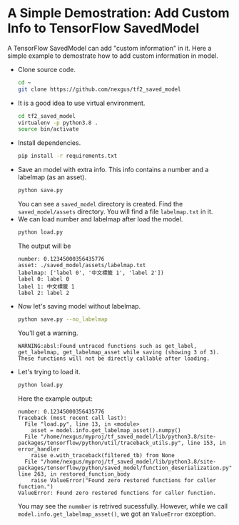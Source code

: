 # A Simple Demostration: Add Custom Info to TensorFlow SavedModel
A TensorFlow SavedModel can add "custom information" in it. Here a simple example to demostrate how to add custom information in model.
-   Clone source code.
    ```bash
    cd ~
    git clone https://github.com/nexgus/tf2_saved_model
    ```
-   It is a good idea to use virtual environment.
    ```bash
    cd tf2_saved_model
    virtualenv -p python3.8 .
    source bin/activate
    ```
-   Install dependencies.
    ```bash
    pip install -r requirements.txt
    ```
-   Save an model with extra info. This info contains a number and a labelmap (as an asset).
    ```bash
    python save.py
    ```
    You can see a `saved_model` directory is created. Find the `saved_model/assets` directory. You will find a file `labelmap.txt` in it.
-   We can load number and labelmap after load the model.
    ```bash
    python load.py
    ```
    The output will be
    ```
    number: 0.12345000356435776
    asset: ./saved_model/assets/labelmap.txt
    labelmap: ['label 0', '中文標籤 1', 'label 2'])
    label 0: label 0
    label 1: 中文標籤 1
    label 2: label 2
    ```
-   Now let's saving model without labelmap.
    ```bash
    python save.py --no_labelmap
    ```
    You'll get a warning.
    ```
    WARNING:absl:Found untraced functions such as get_label, get_labelmap, get_labelmap_asset while saving (showing 3 of 3). These functions will not be directly callable after loading.
    ```
-   Let's trying to load it.
    ```bash
    python load.py
    ```
    Here the example output:
    ```
    number: 0.12345000356435776
    Traceback (most recent call last):
      File "load.py", line 13, in <module>
        asset = model.info.get_labelmap_asset().numpy()
      File "/home/nexgus/myproj/tf_saved_model/lib/python3.8/site-packages/tensorflow/python/util/traceback_utils.py", line 153, in error_handler
        raise e.with_traceback(filtered_tb) from None
      File "/home/nexgus/myproj/tf_saved_model/lib/python3.8/site-packages/tensorflow/python/saved_model/function_deserialization.py", line 263, in restored_function_body
        raise ValueError("Found zero restored functions for caller function.")
    ValueError: Found zero restored functions for caller function.
    ```
    You may see the `nummber` is retrived sucessfully. However, while we call `model.info.get_labelmap_asset()`, we got an `ValueError` exception.
